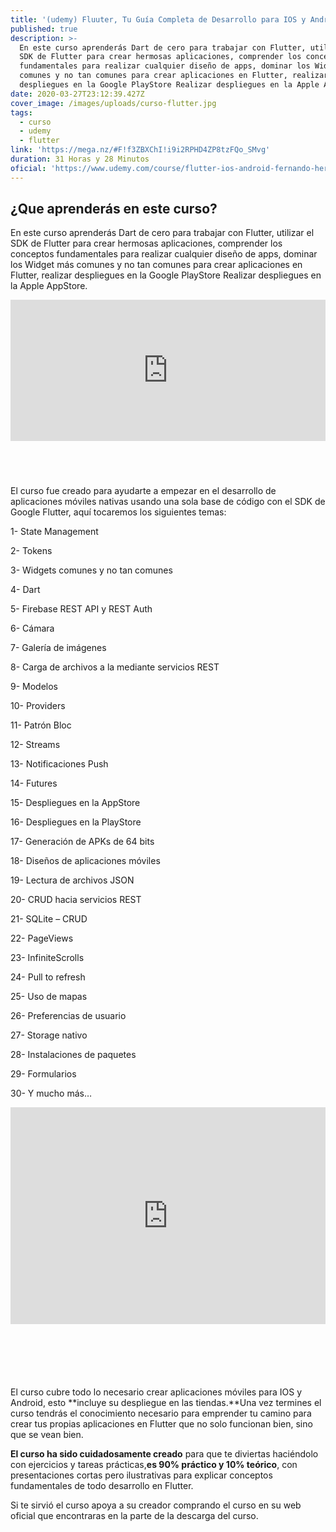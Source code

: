 ```yaml
---
title: '(udemy) Fluuter, Tu Guía Completa de Desarrollo para IOS y Android'
published: true
description: >-
  En este curso aprenderás Dart de cero para trabajar con Flutter, utilizar el
  SDK de Flutter para crear hermosas aplicaciones, comprender los conceptos
  fundamentales para realizar cualquier diseño de apps, dominar los Widget más
  comunes y no tan comunes para crear aplicaciones en Flutter, realizar
  despliegues en la Google PlayStore Realizar despliegues en la Apple AppStore.
date: 2020-03-27T23:12:39.427Z
cover_image: /images/uploads/curso-flutter.jpg
tags:
  - curso
  - udemy
  - flutter
link: 'https://mega.nz/#F!f3ZBXChI!i9i2RPHD4ZP8tzFQo_SMvg'
duration: 31 Horas y 28 Minutos
oficial: 'https://www.udemy.com/course/flutter-ios-android-fernando-herrera/'
---
```

## ¿Que aprenderás en este curso?

En este curso aprenderás Dart de cero para trabajar con Flutter, utilizar el SDK de Flutter para crear hermosas aplicaciones, comprender los conceptos fundamentales para realizar cualquier diseño de apps, dominar los Widget más comunes y no tan comunes para crear aplicaciones en Flutter, realizar despliegues en la Google PlayStore Realizar despliegues en la Apple AppStore.

<div style="width:100%;height:0;padding-bottom:56%;position:relative;"><iframe src="https://giphy.com/embed/1KrM2hhDN3dgk" width="100%" height="80%" style="position:absolute" frameBorder="0" class="giphy-embed" allowFullScreen></iframe></div>

El curso fue creado para ayudarte a empezar en el desarrollo de aplicaciones móviles nativas usando una sola base de código con el SDK de Google Flutter, aquí tocaremos los siguientes temas:

1- State Management

2- Tokens

3- Widgets comunes y no tan comunes

4- Dart

5- Firebase REST API y REST Auth

6- Cámara

7- Galería de imágenes

8- Carga de archivos a la mediante servicios REST

9- Modelos

10- Providers

11- Patrón Bloc

12- Streams

13- Notificaciones Push

14- Futures

15- Despliegues en la AppStore

16- Despliegues en la PlayStore

17- Generación de APKs de 64 bits

18- Diseños de aplicaciones móviles

19- Lectura de archivos JSON

20- CRUD hacia servicios REST

21- SQLite – CRUD

22- PageViews

23- InfiniteScrolls

24- Pull to refresh

25- Uso de mapas

26- Preferencias de usuario

27- Storage nativo

28- Instalaciones de paquetes

29- Formularios

30- Y mucho más…

<div style="width:100%;height:0;padding-bottom:86%;position:relative;"><iframe src="https://giphy.com/embed/FgiHOQyKUJmwg" width="100%" height="80%" style="position:absolute" frameBorder="0" class="giphy-embed" allowFullScreen></iframe></div>

El curso cubre todo lo necesario crear aplicaciones móviles para IOS y Android, esto **incluye su despliegue en las tiendas.**Una vez termines el curso tendrás el conocimiento necesario para emprender tu camino para crear tus propias aplicaciones en Flutter que no solo funcionan bien, sino que se vean bien.

**El curso ha sido cuidadosamente creado** para que te diviertas haciéndolo con ejercicios y tareas prácticas,**es 90% práctico y 10% teórico**, con presentaciones cortas pero ilustrativas para explicar conceptos fundamentales de todo desarrollo en Flutter.

Si te sirvió el curso apoya a su creador comprando el curso en su web oficial que encontraras en la parte de la descarga del curso.